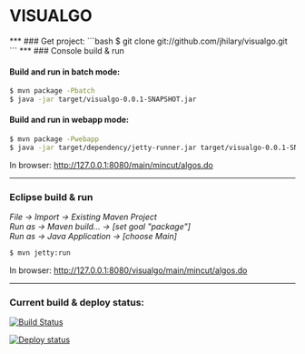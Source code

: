 <h1>VISUALGO</h1>
***
### Get project:
```bash
$ git clone git://github.com/jhilary/visualgo.git
```
***
### Console build & run

#### Build and run in batch mode:
```bash
$ mvn package -Pbatch
$ java -jar target/visualgo-0.0.1-SNAPSHOT.jar
```
#### Build and run in webapp mode:
```bash
$ mvn package -Pwebapp
$ java -jar target/dependency/jetty-runner.jar target/visualgo-0.0.1-SNAPSHOT.war
```
In browser: http://127.0.0.1:8080/main/mincut/algos.do
***
### Eclipse build & run

_File &rarr; Import &rarr; Existing Maven Project_  
_Run as &rarr; Maven build... &rarr; [set goal "package"]_  
_Run as &rarr; Java Application &rarr; [choose Main]_  
```bash
$ mvn jetty:run
```
In browser: http://127.0.0.1:8080/visualgo/main/mincut/algos.do 

***
### Current build & deploy status:

[![Build Status](https://travis-ci.org/jhilary/visualgo.png)](https://travis-ci.org/jhilary/visualgo)  

[![Deploy status](https://logos.heroku.com/images/heroku-logo-light-88x31.png)](http://limitless-atoll-5463.herokuapp.com/main/mincut/algos.do)

